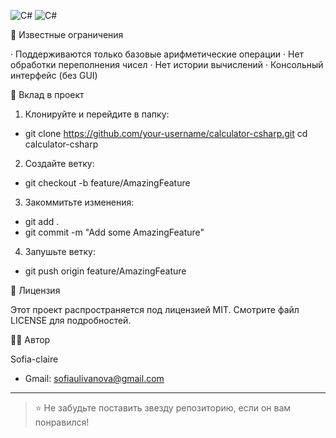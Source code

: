 ![C#](https://img.shields.io/badge/Made%20with-C%23-ff69b4)
![C#](https://img.shields.io/badge/C%23-Console%20Calculator-hotpink)

🐛 Известные ограничения

· Поддерживаются только базовые арифметические операции
· Нет обработки переполнения чисел
· Нет истории вычислений
· Консольный интерфейс (без GUI)

🤝 Вклад в проект

1. Клонируйте и перейдите в папку:
* git clone https://github.com/your-username/calculator-csharp.git
cd calculator-csharp
2. Создайте ветку:
* git checkout -b feature/AmazingFeature
3. Закоммитьте изменения:
* git add .
* git commit -m "Add some AmazingFeature"
4. Запушьте ветку:
* git push origin feature/AmazingFeature


📄 Лицензия

Этот проект распространяется под лицензией MIT. Смотрите файл LICENSE для подробностей.

👨‍💻 Автор

Sofia-claire 
* Gmail: sofiaulivanova@gmail.com
---

>⭐️ Не забудьте поставить звезду репозиторию, если он вам понравился!
